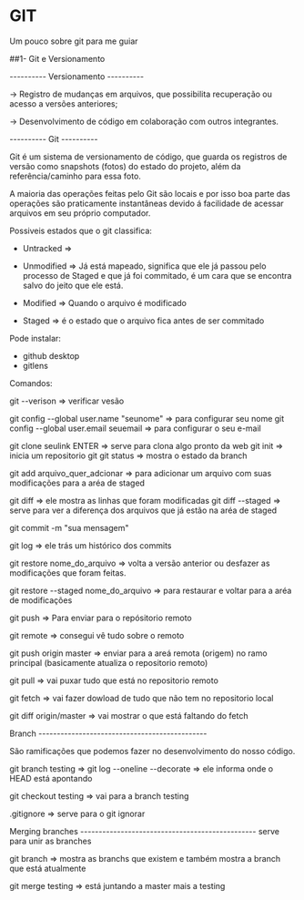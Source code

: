 # GIT
Um pouco sobre git para me guiar

##1- Git e Versionamento

---------- Versionamento ----------

-> Registro de mudanças em arquivos, que possibilita recuperação ou acesso a versões anteriores;

-> Desenvolvimento de código em colaboração com outros integrantes.

---------- Git ----------

Git é um sistema de versionamento de código, que guarda os registros de versão como snapshots (fotos) do estado do projeto, além da referência/caminho para essa foto.

A maioria das operações feitas pelo Git são locais e por isso boa parte das operações são praticamente instantâneas devido á facilidade de acessar arquivos em seu próprio computador.


Possiveis estados  que o git classifica:

- Untracked => 

- Unmodified => Já está mapeado, significa que ele já passou pelo processo de Staged e que já foi commitado, é um cara que se encontra salvo do jeito que ele está.

- Modified => Quando o arquivo é modificado

- Staged => é o estado que o arquivo fica antes de ser commitado


Pode instalar:
- github desktop
- gitlens

Comandos:

git --verison => verificar vesão

git config --global user.name "seunome" => para configurar seu nome
git config --global user.email  seuemail   => para configurar o seu e-mail

git clone  seulink ENTER	=> serve para clona algo pronto da web
git init  => inicia um repositorio git
git status =>  mostra o estado da branch

git add arquivo_quer_adcionar => para adicionar um arquivo com suas modificações para a aréa de staged

git diff => ele mostra as linhas que foram modificadas
git diff --staged => serve para ver a diferença dos arquivos que já estão na aréa de staged

git commit -m "sua mensagem"

git log => ele trás um histórico dos commits

git restore nome_do_arquivo => volta a versão anterior ou desfazer as modificações que foram feitas.

git restore --staged nome_do_arquivo => para restaurar e voltar para a aréa de modificações

git push => Para enviar para o repósitorio remoto

git remote => consegui vê tudo sobre o remoto

git push origin master => enviar para a areá remota (origem) no ramo principal (basicamente atualiza o repositorio remoto)


git pull  => vai puxar tudo que está no repositorio remoto

git fetch => vai fazer dowload de tudo que não tem no repositorio local 

git diff origin/master => vai mostrar o que está faltando do fetch


Branch ----------------------------------------------

São ramificações que podemos fazer no desenvolvimento do nosso código.

git branch testing => 
git log  --oneline --decorate => ele informa onde o HEAD está apontando

git checkout testing => vai para a branch testing


.gitignore => serve para o git ignorar 


Merging branches ------------------------------------------------
serve para unir as branches

git branch => mostra as branchs que existem e também mostra a branch que está atualmente

 git merge testing => está juntando a master mais a testing
